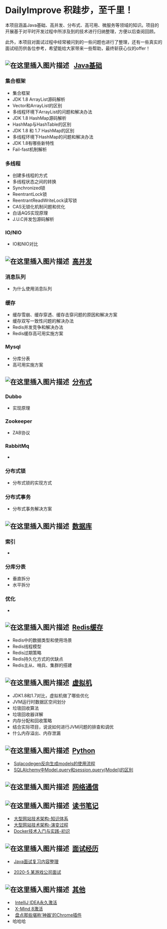 # DailyImprove 积跬步，至千里！

本项目涵盖Java基础、高并发、分布式、高可用、微服务等领域的知识。项目的开展基于对平时开发过程中所涉及到的技术进行归纳整理，方便以后查阅回顾。

此外，本项目对面试过程中经常被问到的一些问题也进行了整理，还有一些真实的面试经历供各位参考，希望能给大家带来一些帮助，最终斩获心仪的offer！

## ![在这里插入图片描述](https://github.com/tony-wnx/DailyImprove/blob/master/img/java.png)&nbsp;&nbsp;&nbsp;[Java基础](https://github.com/tony-wnx/DailyImprove/tree/master/docs/Java)

### 集合框架

* 集合框架
* JDK 1.8 ArrayList源码解析
* Vector和ArrayList的区别
* 多线程环境下ArrayList的问题和解决办法
* JDK 1.8 HashMap源码解析
* HashMap与HashTable的区别
* JDK 1.8 和 1.7 HashMap的区别
* 多线程环境下HashMap的问题和解决办法
* JDK 1.8有哪些新特性
* Fail-fast机制解析

### 多线程

* 创建多线程的方式
* 多线程状态之间的转换
* Synchronized锁
* ReentrantLock锁
* ReentrantReadWriteLock读写锁
* CAS无锁化机制问题和优化
* 白话AQS实现原理
* J.U.C并发包源码解析

### IO/NIO

* IO和NIO对比

## ![在这里插入图片描述](https://github.com/tony-wnx/DailyImprove/blob/master/img/highConcurrency.png)&nbsp;&nbsp;[高并发](https://github.com/tony-wnx/DailyImprove/tree/master/docs/Concurrency)

### 消息队列

* 为什么使用消息队列

### 缓存

* 缓存雪崩、缓存穿透、缓存击穿问题的原因和解决方案
* 缓存双写一致性问题的解决办法
* Redis并发竞争和解决办法
* Redis缓存高可用实施方案

### Mysql

* 分库分表
* 高可用实施方案

## ![在这里插入图片描述](https://github.com/tony-wnx/DailyImprove/blob/master/img/distributed.png)&nbsp;&nbsp;[分布式](https://github.com/tony-wnx/DailyImprove/tree/master/docs/Distributed)

### Dubbo

* 实现原理

### Zookeeper

* ZAB协议

### RabbitMq

* 

### 分布式锁

* 分布式锁的实现方式

### 分布式事务

* 分布式事务解决方案

## ![在这里插入图片描述](https://github.com/tony-wnx/DailyImprove/blob/master/img/db.png)&nbsp;&nbsp;[数据库](https://github.com/tony-wnx/DailyImprove/tree/master/docs/Mysql)

### 索引

* 

### 分库分表

* 垂直拆分
* 水平拆分

### 优化

* 

## ![在这里插入图片描述](https://github.com/tony-wnx/DailyImprove/blob/master/img/redis.png)&nbsp;&nbsp;[Redis缓存](https://github.com/tony-wnx/DailyImprove/tree/master/docs/Redis)

* Redis中的数据类型和使用场景
* Redis线程模型
* Redis过期策略
* Redis持久化方式的优缺点
* Redis主从、哨兵、集群的搭建

## ![在这里插入图片描述](https://github.com/tony-wnx/DailyImprove/blob/master/img/JVM.png)&nbsp;&nbsp;[虚拟机](https://github.com/tony-wnx/DailyImprove/tree/master/docs/JVM)

* JDK1.8和1.7对比，虚拟机做了哪些优化
* JVM运行时数据区空间划分
* 垃圾回收算法
* 垃圾回收器详解
* 内存分配和回收策略
* 结合实际项目，说说如何进行JVM问题的排查和调优
* 什么内存溢出、内存泄漏

## ![在这里插入图片描述](https://github.com/tony-wnx/DailyImprove/blob/master/img/python.png)&nbsp;&nbsp;[Python](https://github.com/tony-wnx/DailyImprove/tree/master/docs/Python)

* &nbsp;[Sqlacodegen反向生成models的使用流程](https://github.com/tony-wnx/DailyImprove/tree/master/docs/Python/Sqlacodegen反向生成models的使用流程.md)
* &nbsp;[SQLAlchemy中Model.query和session.query(Model)的区别](https://github.com/tony-wnx/DailyImprove/tree/master/docs/Python/SQLAlchemy中Model.query和session.query(Model)的区别.md)

## ![在这里插入图片描述](https://github.com/tony-wnx/DailyImprove/blob/master/img/network.png)&nbsp;&nbsp;[网络通信](https://github.com/tony-wnx/DailyImprove/tree/master/docs/Network)

## ![在这里插入图片描述](https://github.com/tony-wnx/DailyImprove/blob/master/img/notes.png)&nbsp;&nbsp;[读书笔记](https://github.com/tony-wnx/DailyImprove/tree/master/docs/BookNotes)

* &nbsp;[大型网站技术架构-知识体系](https://github.com/tony-wnx/DailyImprove/tree/master/docs/BookNotes/《大型网站技术架构》知识体系.md)
* &nbsp;[大型网站技术架构-演变过程](https://github.com/tony-wnx/DailyImprove/tree/master/docs/BookNotes/《大型网站技术架构》之架构演变过程.md)
* &nbsp;[Docker技术入门与实践-初识](https://github.com/tony-wnx/DailyImprove/tree/master/docs/BookNotes/《Docker技术入门与实践》之初识.md)

## ![在这里插入图片描述](https://github.com/tony-wnx/DailyImprove/blob/master/img/interview.png)&nbsp;&nbsp;[面试经历](https://github.com/tony-wnx/DailyImprove/tree/master/docs/Interview)

* &nbsp;[Java面试复习内容整理](https://github.com/tony-wnx/DailyImprove/tree/master/docs/Interview/Java面试复习.md)

* &nbsp;[2020-5 某游戏公司面试](https://github.com/tony-wnx/DailyImprove/tree/master/docs/Interview/2020-5_某游戏公司面试.md)

## ![在这里插入图片描述](https://github.com/tony-wnx/DailyImprove/blob/master/img/qita.png)&nbsp;&nbsp;[其他](https://github.com/tony-wnx/DailyImprove/tree/master/docs/Other)

* &nbsp;&nbsp;[IntelliJ IDEA永久激活](https://github.com/tony-wnx/DailyImprove/tree/master/docs/Other/IntelliJ-IDEA永久激活.md)
* &nbsp;&nbsp;[X-Mind 8激活](https://github.com/tony-wnx/DailyImprove/tree/master/docs/Other/X-Mind-8激活.md)
* &nbsp;&nbsp;[盘点那些堪称‘神器’的Chrome插件](https://github.com/tony-wnx/DailyImprove/tree/master/docs/Other/盘点那些堪称神器的Chrome插件.md)
*   哈哈哈
